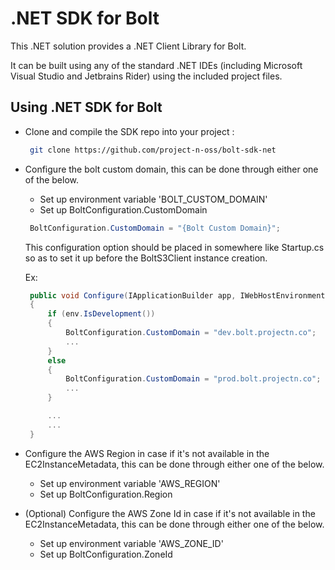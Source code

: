 # .NET SDK for Bolt

This .NET solution provides a .NET Client Library for Bolt.

It can be built using any of the standard .NET IDEs (including Microsoft Visual Studio and Jetbrains Rider) using the included project files.

## Using .NET SDK for Bolt

* Clone and compile the SDK repo into your project :
   ```bash
    git clone https://github.com/project-n-oss/bolt-sdk-net
   ```
   
* Configure the bolt custom domain, this can be done through either one of the below.
    * Set up environment variable 'BOLT_CUSTOM_DOMAIN'
    * Set up BoltConfiguration.CustomDomain

   ```cs
    BoltConfiguration.CustomDomain = "{Bolt Custom Domain}";
   ```
    
   This configuration option should be placed in somewhere like Startup.cs so as to set it up before the BoltS3Client instance creation.

   Ex:  
   ```cs
    public void Configure(IApplicationBuilder app, IWebHostEnvironment env)
    {
        if (env.IsDevelopment())
        {
            BoltConfiguration.CustomDomain = "dev.bolt.projectn.co";
            ...
        }
        else
        {
            BoltConfiguration.CustomDomain = "prod.bolt.projectn.co";
            ...
        }

        ...
        ...
    }
    ```

* Configure the AWS Region in case if it's not available in the EC2InstanceMetadata, this can be done through either one of the below.
    * Set up environment variable 'AWS_REGION'
    * Set up BoltConfiguration.Region

* (Optional) Configure the AWS Zone Id in case if it's not available in the EC2InstanceMetadata, this can be done through either one of the below.
    * Set up environment variable 'AWS_ZONE_ID'
    * Set up BoltConfiguration.ZoneId
